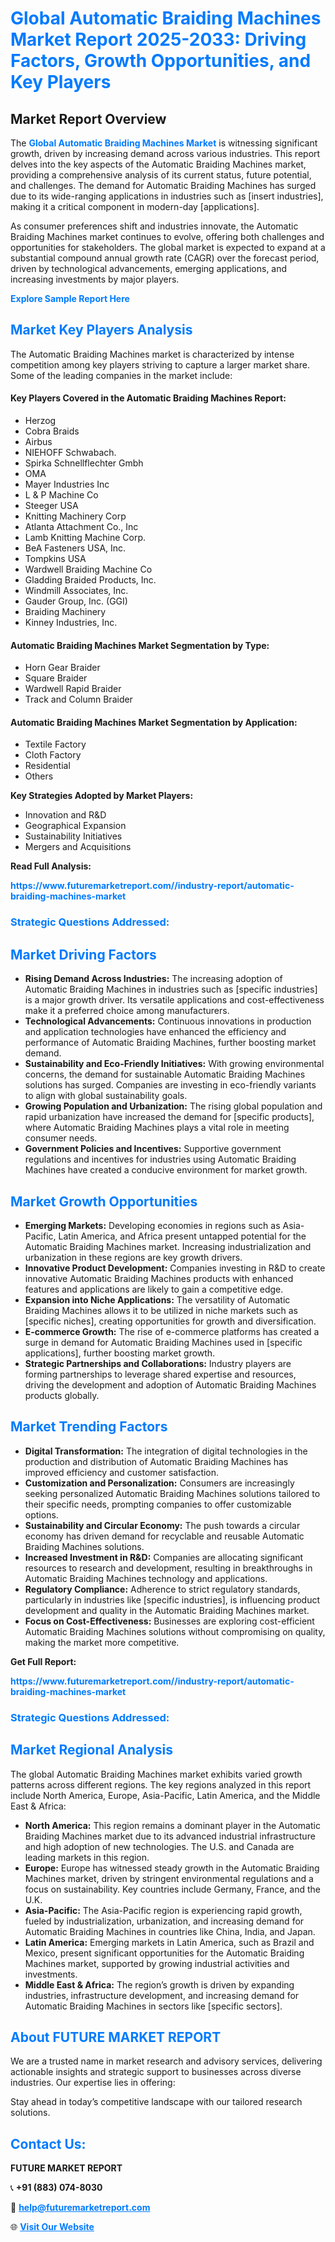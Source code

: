 <h1 style="color: #007BFF;">Global Automatic Braiding Machines Market Report 2025-2033: Driving Factors, Growth Opportunities, and Key Players</h1>

<section id="overview">
<h2>Market Report Overview</h2>
<p>The <a href="https://www.futuremarketreport.com//industry-report/automatic-braiding-machines-market" style="color: #007BFF; text-decoration: none;"><strong>Global Automatic Braiding Machines Market</strong></a> is witnessing significant growth, driven by increasing demand across various industries. This report delves into the key aspects of the Automatic Braiding Machines market, providing a comprehensive analysis of its current status, future potential, and challenges. The demand for Automatic Braiding Machines has surged due to its wide-ranging applications in industries such as [insert industries], making it a critical component in modern-day [applications].</p>
<p>As consumer preferences shift and industries innovate, the Automatic Braiding Machines market continues to evolve, offering both challenges and opportunities for stakeholders. The global market is expected to expand at a substantial compound annual growth rate (CAGR) over the forecast period, driven by technological advancements, emerging applications, and increasing investments by major players.</p>
</section>

<section id="overview">
<p><a href="https://www.futuremarketreport.com//request-sample/reportId=91674" style="color: #007BFF; text-decoration: none;"><strong>Explore Sample Report Here</strong></a></p>
</section>

<section id="key-players">
<h2 style="color: #007BFF;">Market Key Players Analysis</h2>
<p>The Automatic Braiding Machines market is characterized by intense competition among key players striving to capture a larger market share. Some of the leading companies in the market include:</p>
<h4>Key Players Covered in the Automatic Braiding Machines Report:</h4>
<ul><li>Herzog</li><li>Cobra Braids</li><li>Airbus</li><li>NIEHOFF Schwabach.</li><li>Spirka Schnellflechter Gmbh</li><li>OMA</li><li>Mayer Industries Inc</li><li>L &amp; P Machine Co</li><li>Steeger USA</li><li>Knitting Machinery Corp</li><li>Atlanta Attachment Co., Inc</li><li>Lamb Knitting Machine Corp.</li><li>BeA Fasteners USA, Inc.</li><li>Tompkins USA</li><li>Wardwell Braiding Machine Co</li><li>Gladding Braided Products, Inc.</li><li>Windmill Associates, Inc.</li><li>Gauder Group, Inc. (GGI)</li><li>Braiding Machinery</li><li>Kinney Industries, Inc.</li></ul>
<h4>Automatic Braiding Machines Market Segmentation by Type:</h4>
<ul><li>Horn Gear Braider</li><li>Square Braider</li><li>Wardwell Rapid Braider</li><li>Track and Column Braider</li></ul>

<h4>Automatic Braiding Machines Market Segmentation by Application:</h4>
<ul><li>Textile Factory</li><li>Cloth Factory</li><li>Residential</li><li>Others</li></ul>
<p><strong>Key Strategies Adopted by Market Players:</strong></p>
<ul>
<li>Innovation and R&D</li>
<li>Geographical Expansion</li>
<li>Sustainability Initiatives</li>
<li>Mergers and Acquisitions</li>
</ul>
</section>

<section>
<p><strong>Read Full Analysis: </strong></p><a href="https://www.futuremarketreport.com//industry-report/automatic-braiding-machines-market" style="color: #007BFF; text-decoration: none;"><strong>https://www.futuremarketreport.com//industry-report/automatic-braiding-machines-market</strong></a>
<h3 style="color: #007BFF;">Strategic Questions Addressed:</h3>
</section>

<section id="driving-factors">
<h2 style="color: #007BFF;">Market Driving Factors</h2>
<ul>
<li><strong>Rising Demand Across Industries:</strong> The increasing adoption of Automatic Braiding Machines in industries such as [specific industries] is a major growth driver. Its versatile applications and cost-effectiveness make it a preferred choice among manufacturers.</li>
<li><strong>Technological Advancements:</strong> Continuous innovations in production and application technologies have enhanced the efficiency and performance of Automatic Braiding Machines, further boosting market demand.</li>
<li><strong>Sustainability and Eco-Friendly Initiatives:</strong> With growing environmental concerns, the demand for sustainable Automatic Braiding Machines solutions has surged. Companies are investing in eco-friendly variants to align with global sustainability goals.</li>
<li><strong>Growing Population and Urbanization:</strong> The rising global population and rapid urbanization have increased the demand for [specific products], where Automatic Braiding Machines plays a vital role in meeting consumer needs.</li>
<li><strong>Government Policies and Incentives:</strong> Supportive government regulations and incentives for industries using Automatic Braiding Machines have created a conducive environment for market growth.</li>
</ul>
</section>

<section id="growth-opportunities">
<h2 style="color: #007BFF;">Market Growth Opportunities</h2>
<ul>
<li><strong>Emerging Markets:</strong> Developing economies in regions such as Asia-Pacific, Latin America, and Africa present untapped potential for the Automatic Braiding Machines market. Increasing industrialization and urbanization in these regions are key growth drivers.</li>
<li><strong>Innovative Product Development:</strong> Companies investing in R&D to create innovative Automatic Braiding Machines products with enhanced features and applications are likely to gain a competitive edge.</li>
<li><strong>Expansion into Niche Applications:</strong> The versatility of Automatic Braiding Machines allows it to be utilized in niche markets such as [specific niches], creating opportunities for growth and diversification.</li>
<li><strong>E-commerce Growth:</strong> The rise of e-commerce platforms has created a surge in demand for Automatic Braiding Machines used in [specific applications], further boosting market growth.</li>
<li><strong>Strategic Partnerships and Collaborations:</strong> Industry players are forming partnerships to leverage shared expertise and resources, driving the development and adoption of Automatic Braiding Machines products globally.</li>
</ul>
</section>

<section id="trending-factors">
<h2 style="color: #007BFF;">Market Trending Factors</h2>
<ul>
<li><strong>Digital Transformation:</strong> The integration of digital technologies in the production and distribution of Automatic Braiding Machines has improved efficiency and customer satisfaction.</li>
<li><strong>Customization and Personalization:</strong> Consumers are increasingly seeking personalized Automatic Braiding Machines solutions tailored to their specific needs, prompting companies to offer customizable options.</li>
<li><strong>Sustainability and Circular Economy:</strong> The push towards a circular economy has driven demand for recyclable and reusable Automatic Braiding Machines solutions.</li>
<li><strong>Increased Investment in R&D:</strong> Companies are allocating significant resources to research and development, resulting in breakthroughs in Automatic Braiding Machines technology and applications.</li>
<li><strong>Regulatory Compliance:</strong> Adherence to strict regulatory standards, particularly in industries like [specific industries], is influencing product development and quality in the Automatic Braiding Machines market.</li>
<li><strong>Focus on Cost-Effectiveness:</strong> Businesses are exploring cost-efficient Automatic Braiding Machines solutions without compromising on quality, making the market more competitive.</li>
</ul>
</section>

<section>
<p><strong>Get Full Report: </strong></p><a href="https://www.futuremarketreport.com//industry-report/automatic-braiding-machines-market" style="color: #007BFF; text-decoration: none;"><strong>https://www.futuremarketreport.com//industry-report/automatic-braiding-machines-market</strong></a>
<h3 style="color: #007BFF;">Strategic Questions Addressed:</h3>
</section>


<section id="regional-analysis">
<h2 style="color: #007BFF;">Market Regional Analysis</h2>
<p>The global Automatic Braiding Machines market exhibits varied growth patterns across different regions. The key regions analyzed in this report include North America, Europe, Asia-Pacific, Latin America, and the Middle East & Africa:</p>
<ul>
<li><strong>North America:</strong> This region remains a dominant player in the Automatic Braiding Machines market due to its advanced industrial infrastructure and high adoption of new technologies. The U.S. and Canada are leading markets in this region.</li>
<li><strong>Europe:</strong> Europe has witnessed steady growth in the Automatic Braiding Machines market, driven by stringent environmental regulations and a focus on sustainability. Key countries include Germany, France, and the U.K.</li>
<li><strong>Asia-Pacific:</strong> The Asia-Pacific region is experiencing rapid growth, fueled by industrialization, urbanization, and increasing demand for Automatic Braiding Machines in countries like China, India, and Japan.</li>
<li><strong>Latin America:</strong> Emerging markets in Latin America, such as Brazil and Mexico, present significant opportunities for the Automatic Braiding Machines market, supported by growing industrial activities and investments.</li>
<li><strong>Middle East & Africa:</strong> The region’s growth is driven by expanding industries, infrastructure development, and increasing demand for Automatic Braiding Machines in sectors like [specific sectors].</li>
</ul>
</section>

<footer>
<h2 style="color: #007BFF;">About FUTURE MARKET REPORT</h2>
<p>We are a trusted name in market research and advisory services, delivering actionable insights and strategic support to businesses across diverse industries. Our expertise lies in offering:</p>

<p>Stay ahead in today’s competitive landscape with our tailored research solutions.</p>

<h2 style="color: #007BFF;">Contact Us:</h2>
<p><strong>FUTURE MARKET REPORT</strong></p>
<p>📞 <strong>+91 (883) 074-8030</strong></p>
<p>📧 <strong><a href="mailto:help@futuremarketreport.com" style="color: #007BFF;">help@futuremarketreport.com</a></strong></p>
<p>🌐 <strong><a href="https://www.futuremarketreport.com/" style="color: #007BFF;">Visit Our Website</a></strong></p>
</footer>